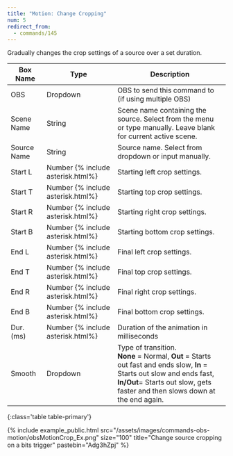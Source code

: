 ```yaml
---
title: "Motion: Change Cropping"
num: 5
redirect_from:
  - commands/145
---
```


Gradually changes the crop settings of a source over a set duration.

| Box Name | Type | Description | 
|-------|--------|--------
|OBS|Dropdown|OBS to send this command to (if using multiple OBS)|
|Scene Name|	String	|Scene name containing the source. Select from the menu or type manually. Leave blank for current active scene.
|Source Name|	String|	Source name. Select from dropdown or input manually.
|Start L|Number {% include asterisk.html%}|Starting left crop settings.
|Start T|Number {% include asterisk.html%}|Starting top crop settings.
|Start R|Number {% include asterisk.html%}|Starting right crop settings.
|Start B|Number {% include asterisk.html%}|Starting bottom crop settings.
|End L|Number {% include asterisk.html%}|Final left crop settings.
|End T|Number {% include asterisk.html%}|Final top crop settings.
|End R|Number {% include asterisk.html%}|Final right crop settings.
|End B|Number {% include asterisk.html%}|Final bottom crop settings.
|Dur. (ms)|Number {% include asterisk.html%}|Duration of the animation in milliseconds
|Smooth|	Dropdown |	Type of transition.<br/> **None** = Normal, **Out** = Starts out fast and ends slow, **In** = Starts out slow and ends fast,  <br/> **In/Out**= Starts out slow, gets faster and then slows down at the end again.
{:class='table table-primary'}

{% include example_public.html src="/assets/images/commands-obs-motion/obsMotionCrop_Ex.png" size="100" title="Change source cropping on a bits trigger" pastebin="Adg3hZpj" %}  








